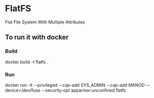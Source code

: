 # FlatFS
Flat File System With Multiple Attributes

## To run it with docker
### Build
docker build -t flatfs .
### Run
docker run -it --privileged --cap-add SYS_ADMIN --cap-add MKNOD --device=/dev/fuse --security-opt apparmor:unconfined flatfs
